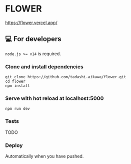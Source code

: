 FLOWER
======

https://flower.vercel.app/


💻 For developers
-----------------

`node.js >= v14` is required.

### Clone and install dependencies

```
git clone https://github.com/tadashi-aikawa/flower.git
cd flower
npm install
```

### Serve with hot reload at localhost:5000

```
npm run dev
```

### Tests

TODO

### Deploy

Automatically when you have pushed.
